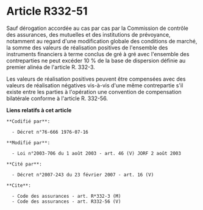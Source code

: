 # Article R332-51

Sauf dérogation accordée au cas par cas par la Commission de contrôle des assurances, des mutuelles et des institutions de
prévoyance, notamment au regard d'une modification globale des conditions de marché, la somme des valeurs de réalisation
positives de l'ensemble des instruments financiers à terme conclus de gré à gré avec l'ensemble des contreparties ne peut
excéder 10 % de la base de dispersion définie au premier alinéa de l'article R. 332-3.

Les valeurs de réalisation positives peuvent être compensées avec des valeurs de réalisation négatives vis-à-vis d'une même
contrepartie s'il existe entre les parties à l'opération une convention de compensation bilatérale conforme à l'article R.
332-56.

**Liens relatifs à cet article**

	**Codifié par**:

	  - Décret n°76-666 1976-07-16

	**Modifié par**:

	  - Loi n°2003-706 du 1 août 2003 - art. 46 (V) JORF 2 août 2003

	**Cité par**:

	  - Décret n°2007-243 du 23 février 2007 - art. 16 (V)

	**Cite**:

	  - Code des assurances - art. R*332-3 (M)
	  - Code des assurances - art. R332-56 (V)
